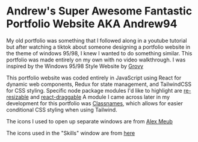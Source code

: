 # Andrew's Super Awesome Fantastic Portfolio Website AKA Andrew94

My old portfolio was something that I followed along in a youtube tutorial but after watching a tiktok about someone designing a portfolio
website in the theme of windows 95/98, I knew I wanted to do something similar. This portfolio was made entirely on my own with no video 
walkthrough. I was inspired by the Windows 95/98 Style Website by [Grovy](https://grovy.space/project/windows-95-98-style-website/)


This portfolio website was coded entirely in JavaScript using React for dynamic web components, Redux for state management, and TailwindCSS for CSS styling.
Specific node package modules I'd like to highlight are [re-resizable](https://www.npmjs.com/package/re-resizable/v/6.9.9) and [react-draggable](https://www.npmjs.com/package/react-draggable/v/4.4.4)
A module I came across later in my development for this portfolio was [Classnames](https://www.npmjs.com/package/classnames), which allows for easier conditional CSS styling when using Tailwind.

The icons I used to open up separate windows are from [Alex Meub](https://win98icons.alexmeub.com/)

The icons used in the "Skills" window are from [here](https://react-icons.github.io/react-icons/icons?name=si)
